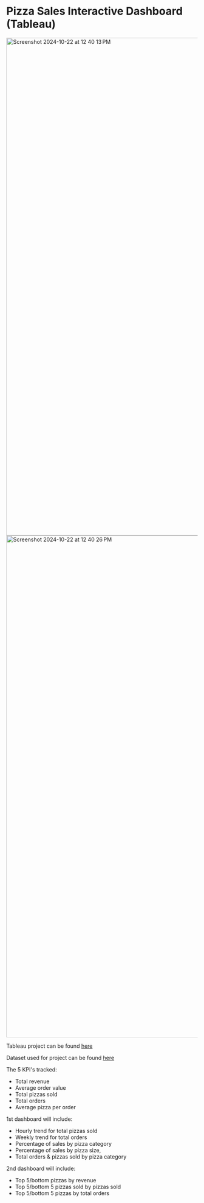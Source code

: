 # Pizza Sales Interactive Dashboard (Tableau)

<img width="1308" alt="Screenshot 2024-10-22 at 12 40 13 PM" src="https://github.com/user-attachments/assets/0b100add-542c-46f6-8193-8fa25c8fe21c">

<img width="1319" alt="Screenshot 2024-10-22 at 12 40 26 PM" src="https://github.com/user-attachments/assets/fce44888-7a6f-4f6b-9b52-5641096487ce">



Tableau project can be found [here](https://public.tableau.com/app/profile/amar.kahvedzic/viz/PizzaSales_17236179160070/Dashboard1)

Dataset used for project can be found [here](https://drive.google.com/drive/folders/1LYGqqerI7YuG9_Y0RXj9qUMVZ8JHzqW9)

The 5 KPI's tracked:
- Total revenue
- Average order value
- Total pizzas sold
- Total orders
- Average pizza per order

1st dashboard will include:
- Hourly trend for total pizzas sold
- Weekly trend for total orders
- Percentage of sales by pizza category
- Percentage of sales by pizza size,
- Total orders & pizzas sold by pizza category

2nd dashboard will include:
- Top 5/bottom pizzas by revenue
- Top 5/bottom 5 pizzas sold by pizzas sold
- Top 5/bottom 5 pizzas by total orders


